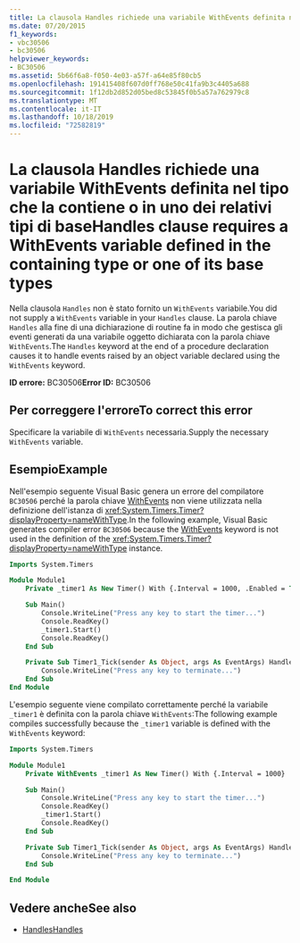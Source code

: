 ```yaml
---
title: La clausola Handles richiede una variabile WithEvents definita nel tipo che la contiene o in uno dei relativi tipi di base
ms.date: 07/20/2015
f1_keywords:
- vbc30506
- bc30506
helpviewer_keywords:
- BC30506
ms.assetid: 5b66f6a8-f050-4e03-a57f-a64e85f80cb5
ms.openlocfilehash: 191415408f607d0ff768e50c41fa9b3c4405a688
ms.sourcegitcommit: 1f12db2d852d05bed8c53845f0b5a57a762979c8
ms.translationtype: MT
ms.contentlocale: it-IT
ms.lasthandoff: 10/18/2019
ms.locfileid: "72582819"
---
```

# <a name="handles-clause-requires-a-withevents-variable-defined-in-the-containing-type-or-one-of-its-base-types"></a><span data-ttu-id="0756b-102">La clausola Handles richiede una variabile WithEvents definita nel tipo che la contiene o in uno dei relativi tipi di base</span><span class="sxs-lookup"><span data-stu-id="0756b-102">Handles clause requires a WithEvents variable defined in the containing type or one of its base types</span></span>

<span data-ttu-id="0756b-103">Nella clausola `Handles` non è stato fornito un `WithEvents` variabile.</span><span class="sxs-lookup"><span data-stu-id="0756b-103">You did not supply a `WithEvents` variable in your `Handles` clause.</span></span> <span data-ttu-id="0756b-104">La parola chiave `Handles` alla fine di una dichiarazione di routine fa in modo che gestisca gli eventi generati da una variabile oggetto dichiarata con la parola chiave `WithEvents`.</span><span class="sxs-lookup"><span data-stu-id="0756b-104">The `Handles` keyword at the end of a procedure declaration causes it to handle events raised by an object variable declared using the `WithEvents` keyword.</span></span>

<span data-ttu-id="0756b-105">**ID errore:** BC30506</span><span class="sxs-lookup"><span data-stu-id="0756b-105">**Error ID:** BC30506</span></span>

## <a name="to-correct-this-error"></a><span data-ttu-id="0756b-106">Per correggere l'errore</span><span class="sxs-lookup"><span data-stu-id="0756b-106">To correct this error</span></span>

<span data-ttu-id="0756b-107">Specificare la variabile di `WithEvents` necessaria.</span><span class="sxs-lookup"><span data-stu-id="0756b-107">Supply the necessary `WithEvents` variable.</span></span>

## <a name="example"></a><span data-ttu-id="0756b-108">Esempio</span><span class="sxs-lookup"><span data-stu-id="0756b-108">Example</span></span>

<span data-ttu-id="0756b-109">Nell'esempio seguente Visual Basic genera un errore del compilatore `BC30506` perché la parola chiave [WithEvents](../modifiers/withevents.md) non viene utilizzata nella definizione dell'istanza di <xref:System.Timers.Timer?displayProperty=nameWithType>.</span><span class="sxs-lookup"><span data-stu-id="0756b-109">In the following example, Visual Basic generates compiler error `BC30506` because the [WithEvents](../modifiers/withevents.md) keyword is not used in the definition of the <xref:System.Timers.Timer?displayProperty=nameWithType> instance.</span></span>

```vb
Imports System.Timers

Module Module1
    Private _timer1 As New Timer() With {.Interval = 1000, .Enabled = True}

    Sub Main()
        Console.WriteLine("Press any key to start the timer...")
        Console.ReadKey()
        _timer1.Start()
        Console.ReadKey()
    End Sub

    Private Sub Timer1_Tick(sender As Object, args As EventArgs) Handles _timer1.Elapsed
        Console.WriteLine("Press any key to terminate...")
    End Sub
End Module
```

<span data-ttu-id="0756b-110">L'esempio seguente viene compilato correttamente perché la variabile `_timer1` è definita con la parola chiave `WithEvents`:</span><span class="sxs-lookup"><span data-stu-id="0756b-110">The following example compiles successfully because the `_timer1` variable is defined with the `WithEvents` keyword:</span></span>

```vb
Imports System.Timers

Module Module1
    Private WithEvents _timer1 As New Timer() With {.Interval = 1000}

    Sub Main()
        Console.WriteLine("Press any key to start the timer...")
        Console.ReadKey()
        _timer1.Start()
        Console.ReadKey()
    End Sub

    Private Sub Timer1_Tick(sender As Object, args As EventArgs) Handles _timer1.Elapsed
        Console.WriteLine("Press any key to terminate...")
    End Sub

End Module
```

## <a name="see-also"></a><span data-ttu-id="0756b-111">Vedere anche</span><span class="sxs-lookup"><span data-stu-id="0756b-111">See also</span></span>

- [<span data-ttu-id="0756b-112">Handles</span><span class="sxs-lookup"><span data-stu-id="0756b-112">Handles</span></span>](../../../visual-basic/language-reference/statements/handles-clause.md)
